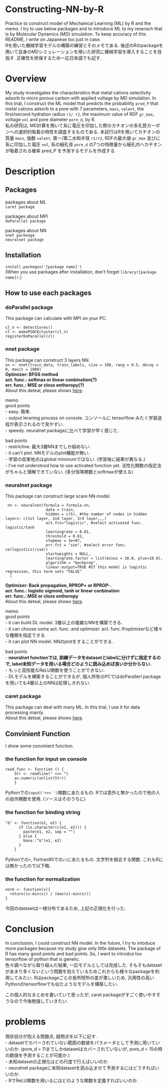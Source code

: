 # Constructing-NN-by-R
Practice to construct model of Mechanical Learning (ML) by R and the memo. I try to use below packages and to introduce ML to my reserach that is by Molecular Dynamics (MD) simulation. To keep accuracy of this README, I write on Japanese too just in case.  
Rを用いた機械学習モデルの構築の練習とそのメモである. 後述のRのpackageを用いて自身のMDシミュレーションを用いた研究に機械学習を導入することを目指す. 正確性を担保するため一応日本語でも記す.  

# Overview
My study investigates the characteristics that metal cations selectivity adsorb to micro porous carbon with applied voltage by MD simulation. In this trial, I construct the ML model that predicts the probability `pred_P` that metal cations adsorb to a pore with 7 parameters, `mass`, `valent`, the first/second hydration radius `r1/ r2`, the maximum value of RDF `gr_max`, voltage `vol` and pore diameter `pore_d`, by R.       
私の研究は, MD計算を用いて系に電圧を印加した際のカチオンの多孔質カーボンへの選択的吸着の特性を調査するものである. 本試行はRを用いてカチオンの質量 `mass`, 価数 `valent`, 第一/第二水和半径 `r1/r2`, RDFの最大値 `gr_max` 並びに系に印加した電圧 `vol`, 系の細孔径 `pore_d` の7つの特徴量から細孔内へカチオンが吸着される確率 pred_P を予測するモデルを作成する.  

# Description  
## Packages  
packages about ML  
    `caret package`  
    
packages about MPI  
    `doParallel package`  

packages about NN  
    `nnet packeage`  
    `neuralnet package`

## Installation
`install.packeges('[package name]')`  
(When you use packages after installation, don't forget `library([package name])`.)
    
## How to use each packages
### doParallel package
This package can calculate with MPI on your PC.
```
cl_n <- detectCores()
cl <- makePSOCKcluster(cl_n)
registerDoParallel(cl)
```

### nnet package
This package can construct 3 layers NN.  
```nn <- nnet(train_data, train_labels, size = 100, rang = 0.5, decay = 0, maxit = 1000)```   
**Optimizer: BFGS method  
act. func.: softmax or linear conbination(?)  
err. func.: MSE or closs enthoropy(?)**  
About this deteal, please shows [here](https://www.rdocumentation.org/packages/nnet/versions/7.3-14/topics/nnet).  

memo  
good points  
    - easy. 簡単.  
    - output leraning process on console. コンソールに tensorflow みたく学習過程が表示されるので見やすい.  
    - speedy. neuralnet packageに比べて学習が早く感じた.  

bad points  
    - restrictive. 最大3層NNまでしか組めない.  
    - it can't plot. NNモデルのplot機能が無い.  
    - 学習の収束地点はglobal minimumではない. (学習毎に結果が異なる.)  
    - I've not understood how to use activated function yet. 活性化関数の指定法がちゃんと理解できていない. (多分恒等関数とsoftmaxが使える)　　 
    
### neuralnet package  
This package can construct large scare NN model.  
```
 nn <- neuralnet(formula = formula.nn, 
                  data = train,
                  hidden = c(5), #the number of nodes in hidden layers: c(1st layer, 2nd layer, 3rd layer,,,)
                  act.fct="logistic", #select activated func. logistic/tanh
                  learningrate = 0.01, 
                  threshold = 0.01,
                  stepmax = 1e+07,
                  err.fct = "sse", #select error func. ce(logistics)/sse()
                  startweights = NULL,
                  learningrate.factor = list(minus = 10.0, plus=10.0),
                  algorithm = "backprop",
                  linear.output=TRUE #If this model is logistic regression, this term sets "FALSE"
  )
```  
**Optimizer: Back propagation, RPROP+ or RPROP-.  
act. func.: logistic sigmoid, tanh or linear conbination    
err. func.: MSE or closs enthoropy**    
About this deteal, please shows [here](https://www.rdocumentation.org/packages/neuralnet/versions/1.44.2/topics/neuralnet).  

memo  
good points  
    - it can build DL model. 3層以上の複雑なNNを構築できる.    
    - it can choose some act. func. and optimizer. act. func.やoptimizerなど様々な種類を指定できる.    
    - it can plot NN model. NNのplotをすることができる.  

bad points  
    - **neuralnet functionでは, 訓練データをdatasetとlabelに分けずに指定するので, label未知データを用いる場合どのように読み込めば良いか分からない.**  
    - もっと高性能なReLU関数を使うことができない.  
    - DLモデルを構築することができるが, 個人所有のPCではdoParallerl packageを用いても4層以上のNNは処理しきれない.  

### caret package  
This package can deal with many ML. In this trial, I use it for data processing mainly.  
About this deteal, please shows [here](http://topepo.github.io/caret/index.html).

## Convinient Function
I show some convinient function.  
### the function for input on console
```
read_func <- function () {
    Str <- readline(" <<< ")
    as.numeric(unlist(Str))
    } 
```  
Pythonでの`input('>>>	')`関数にあたるもの. Rでは意外と無かったので他の人の自作関数を使用. (ソースはそのうちに)

### the function for binding string
```
"&" <- function(e1, e2) {
      if (is.character(c(e1, e2))) {
        paste(e1, e2, sep = "")
      } else {
        base::"&"(e1, e2)
      }
    }
```
Pythonでの`+`, Fortran90での`//`にあたるもの. 文字列を結合する関数. これもRには無かったので以下略.

### the function for normalization
```
norm <- function(x){
  return((x-min(x)) / (max(x)-min(x)))
}
```
今回のdatasetは一様分布であるため, 上記の正規化を行った. 

# Conclusion  
In conclusion, I could construct NN model. In the future, I try to intoduce more packages because my study give only little datasets. The package of R has many good points and bad points. So, I want to introdce too tensorflow of python that is genelic.   
色々調べながら取り組んだ結果, 一応モデルとしては完成した. そもそもdatasetがあまり多くないという問題を抱えているためこれからも様々なpackageを利用してみたい. Rはpackageごとの長所短所の差が激しいため, 汎用性の高いPythonのtensorflowでも似たようなモデルを構築したい.  

この個人的なまとめを書いていて思ったが, caret packageがすごく使いやすそうなので今後勉強していきたい.

# problems
現状自分が抱える問題点, 疑問点を以下に記す.  
    - datasetでカバーされていない範囲の数値をパラメータとして予測に用いていいのか. (pore_d = 11までしかdatasetはカバーされていないが, pore_d = 15の時の数値を予測することが可能か.)  
    - 未知datasetの正規化はどの尺度で行えばいいのか.  
    - neuralnet packageに未知datasetを読み込ませて予測するにはどうすればいいのか.  
    - RでReLU関数を用いるにはどのような関数を定義すればいいのか.


